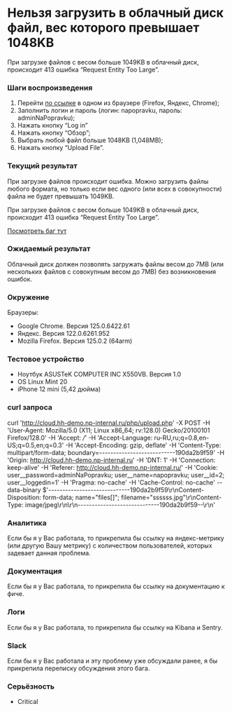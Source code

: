 # Нельзя загрузить в облачный диск файл, вес которого превышает 1048KB

При загрузке файлов с весом больше 1049KB в облачный диск, происходит 413 ошибка “Request Entity Too Large”.

### Шаги воспроизведения

1. Перейти [по ссылке](http://cloud.hh-demo.np-internal.ru/) в одном из браузере (Firefox, Яндекс, Chrome);
2. Заполнить логин и пароль (логин: napopravku, пароль: adminNaPopravku);
3. Нажать кнопку “Log in”
4. Нажать кнопку “Обзор”;
5. Выбрать любой файл больше 1048KB (1,048MB);
6. Нажать кнопку “Upload File”.

### Текущий результат

При загрузке файлов происходит ошибка. Можно загрузить файлы любого формата, но только если вес одного (или всех в совокупности) файла не будет превышать 1049KB.

При загрузке файлов с весом больше 1049KB в облачный диск, происходит 413 ошибка “Request Entity Too Large”.

[Посмотреть баг тут](https://drive.google.com/file/d/1LXrGdfDXhpuveg0yA9mBWpHuMhYVO4Uz/view?usp=sharing)

### Ожидаемый результат

Облачный диск должен позволять загружать файлы весом до 7MB (или нескольких файлов с совокупным весом до 7MB) без возникновения ошибок.

### Окружение

Браузеры:

- Google Chrome. Версия 125.0.6422.61
- Яндекс. Версия 122.0.6261.952
- Mozilla Firefox. Версия 125.0.2 (64arm)

### Тестовое устройство

- Ноутбук ASUSTeK COMPUTER INC X550VB. Версия 1.0
- OS Linux Mint 20
- iPhone 12 mini (5,42 дюйма)

### curl запроса

curl '<http://cloud.hh-demo.np-internal.ru/php/upload.php>' -X POST -H 'User-Agent: Mozilla/5.0 (X11; Linux x86_64; rv:128.0) Gecko/20100101 Firefox/128.0' -H 'Accept: */*' -H 'Accept-Language: ru-RU,ru;q=0.8,en-US;q=0.5,en;q=0.3' -H 'Accept-Encoding: gzip, deflate' -H 'Content-Type: multipart/form-data; boundary=---------------------------190da2b9f59' -H 'Origin: <http://cloud.hh-demo.np-internal.ru>' -H 'DNT: 1' -H 'Connection: keep-alive' -H 'Referer: <http://cloud.hh-demo.np-internal.ru/>' -H 'Cookie: user__password=adminNaPopravku; user__name=napopravku; user__id=2; user__loggedin=1' -H 'Pragma: no-cache' -H 'Cache-Control: no-cache' --data-binary $'-----------------------------190da2b9f59\r\nContent-Disposition: form-data; name="files[]"; filename="ssssss.jpg"\r\nContent-Type: image/jpeg\r\n\r\n-----------------------------190da2b9f59--\r\n'

### Аналитика

Если бы я у Вас работала, то прикрепила бы ссылку на яндекс-метрику (или другую Вашу метрику) с количеством пользователей, которых задевает данная проблема.

### Документация

Если бы я у Вас работала, то прикрепила бы ссылку на документацию к фиче.

### Логи

Если бы я у Вас работала, то прикрепила бы ссылку на Kibana и Sentry.

### Slack

Если бы я у Вас работала и эту проблему уже обсуждали ранее, я бы прикрепила переписку обсуждения этого бага.

### Серьёзность

- Critical

